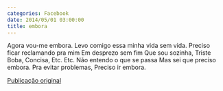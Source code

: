 ```yaml
---
categories: Facebook
date: 2014/05/01 03:00:00
title: embora
---
```


Agora vou-me embora.
Levo comigo essa minha vida sem vida.
Preciso ficar reclamando pra mim
Em desprezo sem fim
Que sou sozinha,
Triste
Boba,
Concisa,
Etc.
Etc.
Não entendo o que se passa
Mas sei que preciso embora.
Pra evitar problemas,
Preciso ir embora.

[Publicação original](https://www.facebook.com/permalink.php?story_fbid=1418068998463464&id=1418031755133855)

